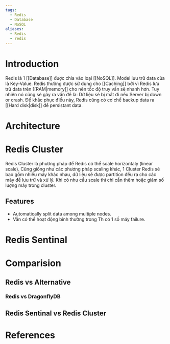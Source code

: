 ```yaml
---
tags:
  - Redis
  - Database
  - NoSQL
aliases:
  - Redis
  - redis
---
```

# Introduction

Redis là 1 [[Database]] được chia vào loại [[NoSQL]]. Model lưu trữ data của là Key-Value. Redis thường được sử dụng cho [[Caching]] bởi vì Redis lưu trữ data trên [[RAM|memory]] cho nên tốc độ truy vấn sẽ nhanh hơn. Tuy nhiên nó cũng sẽ gây ra vấn đề là: Dữ liệu sẽ bị mất đi nếu Server bị down or crash. Để khắc phục điều này, Redis cũng có cơ chế backup data ra [[Hard disk|disk]] để persistant data.

# Architecture

# Redis Cluster

Redis Cluster là phương pháp để Redis có thể scale horizontaly (linear scale). Cũng giống như các phương pháp scaling khác, 1 Cluster Redis sẽ bao gồm nhiều máy khác nhau, dữ liệu sẽ được partition đều ra cho các máy để lưu trữ và xử lý. Khi có nhu cầu scale thì chỉ cần thêm hoặc giảm số lượng máy trong cluster.



## Features
- Automatically split data among multiple nodes.
- Vẫn có thể hoạt động bình thường trong Th có 1 số máy failure.

# Redis Sentinal

# Comparision

## Redis vs Alternative

### Redis vs DragonflyDB

## Redis Sentinal vs Redis Cluster

# References
